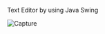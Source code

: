 Text Editor by using Java Swing

![Capture](https://user-images.githubusercontent.com/85390874/146564965-dd103537-3d32-468e-8c5c-100a52ee8d62.PNG)
